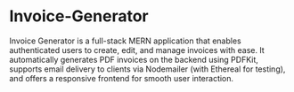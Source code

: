 # Invoice-Generator
Invoice Generator is a full-stack MERN application that enables authenticated users to create, edit, and manage invoices with ease. It automatically generates  PDF invoices on the backend using PDFKit, supports email delivery to clients via Nodemailer (with Ethereal for testing), and offers a responsive frontend for smooth user interaction.
